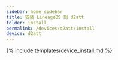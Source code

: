 ```yaml
---
sidebar: home_sidebar
title: 安装 LineageOS 到 d2att
folder: install
permalink: /devices/d2att/install
device: d2att
---
```

{% include templates/device_install.md %}
